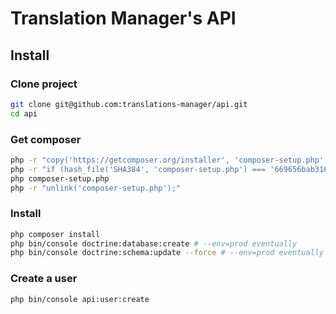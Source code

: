 # Translation Manager's API

## Install

### Clone project
```bash
git clone git@github.com:translations-manager/api.git
cd api
```

### Get composer
```bash
php -r "copy('https://getcomposer.org/installer', 'composer-setup.php');"
php -r "if (hash_file('SHA384', 'composer-setup.php') === '669656bab3166a7aff8a7506b8cb2d1c292f042046c5a994c43155c0be6190fa0355160742ab2e1c88d40d5be660b410') { echo 'Installer verified'; } else { echo 'Installer corrupt'; unlink('composer-setup.php'); } echo PHP_EOL;"
php composer-setup.php
php -r "unlink('composer-setup.php');"
```

### Install
```bash
php composer install
php bin/console doctrine:database:create # --env=prod eventually
php bin/console doctrine:schema:update --force # --env=prod eventually

```

### Create a user

```bash
php bin/console api:user:create
```

